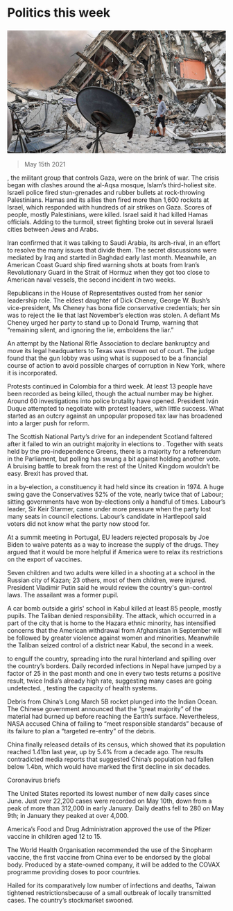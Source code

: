 ###### 

# Politics this week 

#####  

![image](images/20210515_WWP001_0.jpg) 

> May 15th 2021 

, the militant group that controls Gaza, were on the brink of war. The crisis began with clashes around the al-Aqsa mosque, Islam’s third-holiest site. Israeli police fired stun-grenades and rubber bullets at rock-throwing Palestinians. Hamas and its allies then fired more than 1,600 rockets at Israel, which responded with hundreds of air strikes on Gaza. Scores of people, mostly Palestinians, were killed. Israel said it had killed Hamas officials. Adding to the turmoil, street fighting broke out in several Israeli cities between Jews and Arabs.

Iran confirmed that it was talking to Saudi Arabia, its arch-rival, in an effort to resolve the many issues that divide them. The secret discussions were mediated by Iraq and started in Baghdad early last month. Meanwhile, an American Coast Guard ship fired warning shots at boats from Iran’s Revolutionary Guard in the Strait of Hormuz when they got too close to American naval vessels, the second incident in two weeks.


Republicans in the House of Representatives ousted  from her senior leadership role. The eldest daughter of Dick Cheney, George W. Bush’s vice-president, Ms Cheney has bona fide conservative credentials; her sin was to reject the lie that last November’s election was stolen. A defiant Ms Cheney urged her party to stand up to Donald Trump, warning that “remaining silent, and ignoring the lie, emboldens the liar.”

An attempt by the National Rifle Association to declare bankruptcy and move its legal headquarters to Texas was thrown out of court. The judge found that the gun lobby was using what is supposed to be a financial course of action to avoid possible charges of corruption in New York, where it is incorporated.

Protests continued in Colombia for a third week. At least 13 people have been recorded as being killed, though the actual number may be higher. Around 60 investigations into police brutality have opened. President Iván Duque attempted to negotiate with protest leaders, with little success. What started as an outcry against an unpopular proposed tax law has broadened into a larger push for reform.

The Scottish National Party’s drive for an independent Scotland faltered after it failed to win an outright majority in elections to . Together with seats held by the pro-independence Greens, there is a majority for a referendum in the Parliament, but polling has swung a bit against holding another vote. A bruising battle to break from the rest of the United Kingdom wouldn’t be easy. Brexit has proved that.

 in a by-election, a constituency it had held since its creation in 1974. A huge swing gave the Conservatives 52% of the vote, nearly twice that of Labour; sitting governments have won by-elections only a handful of times. Labour’s leader, Sir Keir Starmer, came under more pressure when the party lost many seats in council elections. Labour’s candidate in Hartlepool said voters did not know what the party now stood for.

At a summit meeting in Portugal, EU leaders rejected proposals by Joe Biden to waive  patents as a way to increase the supply of the drugs. They argued that it would be more helpful if America were to relax its restrictions on the export of vaccines.

Seven children and two adults were killed in a shooting at a school in the Russian city of Kazan; 23 others, most of them children, were injured. President Vladimir Putin said he would review the country's gun-control laws. The assailant was a former pupil.

A car bomb outside a girls' school in Kabul killed at least 85 people, mostly pupils. The Taliban denied responsibility. The attack, which occurred in a part of the city that is home to the Hazara ethnic minority, has intensified concerns that the American withdrawal from Afghanistan in September will be followed by greater violence against women and minorities. Meanwhile the Taliban seized control of a district near Kabul, the second in a week.

 to engulf the country, spreading into the rural hinterland and spilling over the country’s borders. Daily recorded infections in Nepal have jumped by a factor of 25 in the past month and one in every two tests returns a positive result, twice India’s already high rate, suggesting many cases are going undetected. , testing the capacity of health systems.

Debris from China’s Long March 5B rocket plunged into the Indian Ocean. The Chinese government announced that the “great majority” of the material had burned up before reaching the Earth’s surface. Nevertheless, NASA accused China of failing to “meet responsible standards” because of its failure to plan a “targeted re-entry” of the debris.

China finally released details of its census, which showed that its population reached 1.41bn last year, up by 5.4% from a decade ago. The results contradicted media reports that suggested China’s population had fallen below 1.4bn, which would have marked the first decline in six decades.

Coronavirus briefs


The United States reported its lowest number of new daily cases since June. Just over 22,200 cases were recorded on May 10th, down from a peak of more than 312,000 in early January. Daily deaths fell to 280 on May 9th; in January they peaked at over 4,000.

America’s Food and Drug Administration approved the use of the Pfizer vaccine in children aged 12 to 15.

The World Health Organisation recommended the use of the Sinopharm vaccine, the first vaccine from China ever to be endorsed by the global body. Produced by a state-owned company, it will be added to the COVAX programme providing doses to poor countries.

Hailed for its comparatively low number of infections and deaths, Taiwan tightened restrictionsbecause of a small outbreak of locally transmitted cases. The country’s stockmarket swooned.

